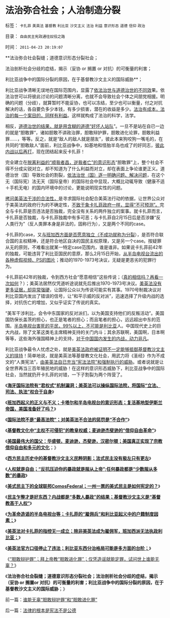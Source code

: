 # 法治弥合社会；人治制造分裂

标签： `卡扎菲` `美英法` `基督教` `利比亚` `沙文主义` `法治` `利益` `意识形态` `道德` `信仰` `政治` 

目录： `自由民主宪政通往奴役之路`

时间： `2011-04-23 20:19:07`

**法治弥合社会裂缝；道德意识形态分裂社会；

法治剖析社会分歧的症结，揭示（妥协 or 搁置 or 对抗）的可衡量的利害；

利比亚战争中的国际分裂的原因，在于基督教沙文主义的国际威胁**；

利比亚战争清晰无误地在国际范围内，显露了[依法治世与道德治世的不同效](http://blog.sina.com.cn/s/blog_5563a64d0100kmkr.html)果。依法治世可以将彼此讨论的问题清晰分离，也就不会导致社会个体之间朋党相援。明确的问题（分歧），就算暂时不能妥协，也可以冻结，至少也可以衡量，付之对抗解决的话，各自要负多少本钱，有多少损害，潜在的收益是多少。[法治有成本，法治的每一个案目的，同样有利益](../../../2010/10/4/黑社会和黑社会行为和打黑的本质.md)。这样就构成了法治的科学，法学。

相反，[道德治世的结果，就是用含糊的道德“好坏人站队](../../../2010/7/29/没有共同利益，请不要急忙以身相许！.md)”。一旦不是站在自已一边的就是“胆敢罪“，诸如胆敢不讲政治罪，胆敢辩护罪，胆敢进化论罪，胆敢利益罪……，等等。反之，就是“敌人的敌人就是朋友”，彼此本来狗咬狗一嘴毛的，在共同的“胆敢敌人”面前，利比亚战争中，如基地和怪胎半岛也成了的好同志，[彼此内战以后再打](../../../2011/4/16/国民主权原理限制内战的干预原则.md)，现在团结起来反卡扎菲！

完全建立在[脱离利益的“顺我者昌，逆我者亡”的意识形态](../../../2011/2/1/传统知识分子没有勇气面对现实和逻辑的启蒙.md)“胆敢罪”上，整个社会不得不分成尖锐对立，却不知道为了什么利益而对立，却在表面上争论谁更正义。道德治世（国）导致社会的割裂，[依法治世（国）逐一明确问题、解决问题](../../../2009/5/22/“实”未必为实证，认识对象角色的主谓宾.md)，在这个无（国际宪）法无天（国际皇帝）的国际社会中显现，大概比动辄导致（健康不适＋手机无电）的国内环境中的讨论，更能说明现实性的问题。

[拷问美英法干涉的合法性，](../../../2011/4/19/国际法院不是“最高法院”.md)是寻求国际社会配合美英法行动的依据，让世界公众对于美英法的政府行为的不确定性，[不致于象卡扎菲政府一样，显得“不可预测”。](../../../2011/4/10/利比亚是一场没有红线的意识形态战争.md)完全与卡扎菲是否违法是否独裁，完全没有关系的两件独立的案事。就卡扎菲而言，卡扎菲是否独裁，与卡扎菲独裁中有多可恶；与卡扎菲自2月15日后是否涉嫌“反人类行为”（反人类罪本身是非法的，固称行为），又是两个不同的case。

卡扎菲的case，又[与班加西方面是否愿意独立（不成功就称为分裂](../../../2011/4/16/国民主权原理限制内战的干预原则.md)），是否符合联合国的主权精神，还是符合地区自决的国民主权原理，又是另一个case。按疑罪从无的原则，不难看出就某一特定case范围内，谁是谁非。如果说卡扎菲前42年的独裁，可能违背了利比亚国民的意原，那么2月15日开始，[从半岛电视台流出的各种虚假视频、PS的图片](../../../2011/4/14/即使是对敌人也应该客观公正.md)；推动的1970-1973号决议，无疑是更恶劣的犯罪行为。

卡扎菲前42年的独裁，令到西方社会“愿意相信”这些传说；（[真的相信吗？再看一次如何](../../../2011/3/21/萨科奇给阿盟耍了，奥巴马让萨科奇卖了.md)？）；美英法居然仅凭道听途说就先后推出1970-1973号决议。[美英法没有更多证据，却异常强硬](../../../2011/3/21/美英法政府践踏了美式民主.md)，让国际公众以为传说可能实有其事。1970号制裁决议对利比亚国内发出了错误的信号，让“和平示威的反对派”，迅速选择了升级内战的选择，对抗伤亡的增加，又似乎证实了传说的真实。

“美军干涉利比，会令中东国家的反对派们，以为美国支持他们的反叛活动”。美国国防保长盖茨的担心，也正是笔者的担心；而且笔者的担心，远远超出中东的范围。[半岛电视台害死的平民，99%以上，不可能是利比亚](../../../2011/3/22/平民伤亡99％不在利比亚.md)人。中国现代史上的巨大内战，除了文革这类毛主席精神支持的关门内斗；其余苏联啊，美国啊，日本啊等等，这些海外强国精神上的支持，[对于中国国内发生的内战，动力非凡](../../../2011/4/16/“全国大选”不是独裁和内战的消毒剂.md)。

利比亚战争最令人忧虑之处，就是[美英法政府被证明不一定能够抵御基督教沙文主义的挟持](../../../2011/4/1/美英法“合法打黑”，联合国就不合法.md)！简单地说，就是美英法等基督教文化社会，用武力将《圣经》作为不成文的“人类宪法”，[由美英法自已充当“宪法法院”和强制执行的威胁](../../../2011/4/18/操纵海牙国际法院可有“君权”漏洞.md)。或者说就是让全世界再当三百年殖民地的威胁！在这样的意识形态威胁下，利比亚战争中的国际社会，当然就扔开卡扎菲的对错，一下子割裂为两个阵营了。

《[**海牙国际法院有“君权式”机制漏洞；美英法可以操纵国际法院，将国际“立法、司法、执法”权合于自身**](../../../2011/4/18/操纵海牙国际法院可有“君权”漏洞.md)》

《[**班加西起义的正义与不义；卡塔尔和半岛电视台的意识形态；复活基地型伊斯兰帝国，美国准备好了吗？**](../../../2011/4/18/“阿拉伯人内政”和伊斯兰帝国.md)》

《[**国际法院不是“最高法院”；对美英法不合法的惩罚是“不合作”**](../../../2011/4/19/国际法院不是“最高法院”.md)》

《[**基督教文化中“主权不可侵犯”的教皇权威；麦迪逊杰斐逊的“信仰自由革命”**](../../../2011/4/19/麦迪逊杰菲逊缔造真正的宗教信仰自由.md)》

《[**美国最伟大的国父：华盛顿，麦迪逊，杰斐逊，汉密尔顿；美国真正实现了宗教信仰自由和多元的文化**](../../../2011/4/19/美国国父华盛顿，麦迪逊，杰斐逊，汉密尔顿.md)；》

《[**西方民主历史中的基督教沙文主义民粹阴影；法式民主没有极左只有更左**](../../../2011/4/20/杰斐逊成了希特勒；没有极左只有更左；.md)》

《[**人权就是自由；“反抗压迫你的暴政就是服从上帝”;任何暴政都是“少数服从多数”的暴政**](../../../2011/4/20/伟大的杰斐逊最伟大的贡献.md)》

《[**美式民主下的全球联邦ComosFederal；一州一票的美式民主是如何宪定的？**](../../../2011/4/20/ComosFederal重温费城立宪会议.md)》

《[**民主乍整才是好东西？内战都是“多数人暴政”的结果；基督教沙文主义是“基督教高于人权”**](../../../2011/4/21/民主乍整才是好东西？.md)》

《[**为革命造谣的半岛电视台等；卡扎菲的“雇佣兵”和利比亚起义中的户籍制度因素；**](../../../2011/4/22/卡扎菲的雇佣军和利比亚的户籍制度.md)》

《[**美英法对卡扎菲的指控无一成立；除非美英法成为雇佣军，班加西派无法执政利比亚；**](../../../2011/4/22/对卡扎菲的新鲜指控几无成立.md)》

《[**美英法官方口径停止了违法；利比亚东西分治格局可能是多方面的台阶；**](../../../2011/4/23/利比亚东西分治格局可能是多方面的台阶.md)》

《[“胆敢辩护罪”；拜上帝教“胆敢进化罪”；仅凭造谣就能定罪，试问世上谁能无辜？](../../../2011/4/23/谁能无辜“胆敢辩护罪”和“胆敢进化罪”.md)》

《**法治弥合社会裂缝；道德意识形态分裂社会；法治剖析社会分歧的症结，揭示（妥协 or 搁置or 对抗）的可衡量的利害；利比亚战争中的国际分裂的原因，在于基督教沙文主义的国际威胁**；》



前一篇：[谁能无辜“胆敢辩护罪”和“胆敢进化罪”](../../../2011/4/23/谁能无辜“胆敢辩护罪”和“胆敢进化罪”.md)

后一篇：[法律的根本是宪法不是公德](../../../2011/4/24/法律的根本是宪法不是公德.md)